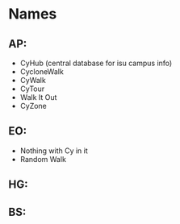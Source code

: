 # Names #

## AP: ##

  * CyHub (central database for isu campus info)
  * CycloneWalk
  * CyWalk
  * CyTour
  * Walk It Out
  * CyZone

## EO: ##
  * Nothing with Cy in it
  * Random Walk

## HG: ##


## BS: ##